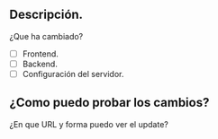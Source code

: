 ## Descripción.
¿Que ha cambiado?

- [ ] Frontend.
- [ ] Backend.
- [ ] Configuración del servidor.

## ¿Como puedo probar los cambios?
¿En que URL y forma puedo ver el update?
